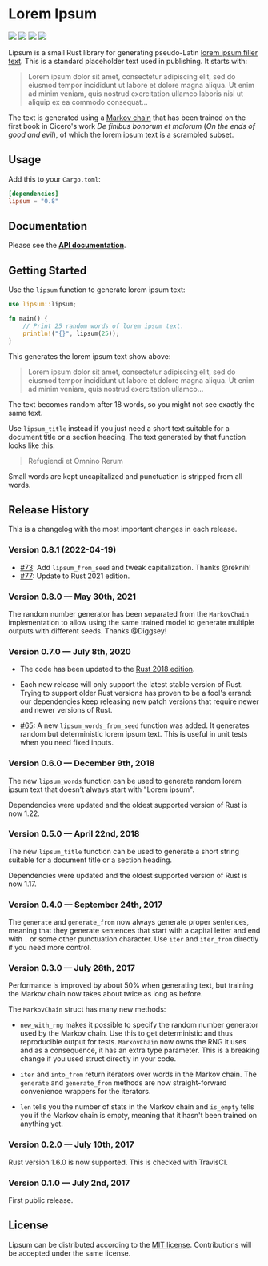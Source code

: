 # Lorem Ipsum

[![](https://github.com/mgeisler/textwrap/workflows/build/badge.svg)][build-status]
[![](https://codecov.io/gh/mgeisler/lipsum/branch/master/graph/badge.svg)][codecov]
[![](https://img.shields.io/crates/v/lipsum.svg)][crates-io]
[![](https://docs.rs/lipsum/badge.svg)][api-docs]

Lipsum is a small Rust library for generating pseudo-Latin [lorem
ipsum filler text][lorem ipsum]. This is a standard placeholder text
used in publishing. It starts with:

> Lorem ipsum dolor sit amet, consectetur adipiscing elit, sed do
> eiusmod tempor incididunt ut labore et dolore magna aliqua. Ut enim
> ad minim veniam, quis nostrud exercitation ullamco laboris nisi ut
> aliquip ex ea commodo consequat…

The text is generated using a [Markov chain] that has been trained on
the first book in Cicero's work _De finibus bonorum et malorum_ (_On
the ends of good and evil_), of which the lorem ipsum text is a
scrambled subset.

## Usage

Add this to your `Cargo.toml`:

```toml
[dependencies]
lipsum = "0.8"
```

## Documentation

Please see the **[API documentation][api-docs]**.

## Getting Started

Use the `lipsum` function to generate lorem ipsum text:

```rust
use lipsum::lipsum;

fn main() {
    // Print 25 random words of lorem ipsum text.
    println!("{}", lipsum(25));
}
```

This generates the lorem ipsum text show above:

> Lorem ipsum dolor sit amet, consectetur adipiscing elit, sed do
> eiusmod tempor incididunt ut labore et dolore magna aliqua. Ut enim
> ad minim veniam, quis nostrud exercitation ullamco…

The text becomes random after 18 words, so you might not see exactly
the same text.

Use `lipsum_title` instead if you just need a short text suitable for
a document title or a section heading. The text generated by that
function looks like this:

> Refugiendi et Omnino Rerum

Small words are kept uncapitalized and punctuation is stripped from
all words.

## Release History

This is a changelog with the most important changes in each release.

### Version 0.8.1 (2022-04-19)

* [#73](https://github.com/mgeisler/lipsum/pull/73): Add
  `lipsum_from_seed` and tweak capitalization. Thanks @reknih!
* [#77](https://github.com/mgeisler/lipsum/pull/77): Update to Rust
  2021 edition.

### Version 0.8.0 — May 30th, 2021

The random number generator has been separated from the `MarkovChain`
implementation to allow using the same trained model to generate
multiple outputs with different seeds. Thanks @Diggsey!

### Version 0.7.0 — July 8th, 2020

-   The code has been updated to the [Rust 2018 edition][rust-2018].

-   Each new release will only support the latest stable version of
    Rust. Trying to support older Rust versions has proven to be a
    fool's errand: our dependencies keep releasing new patch versions
    that require newer and newer versions of Rust.

-   [#65](https://github.com/mgeisler/lipsum/pull/65): A new
    `lipsum_words_from_seed` function was added. It generates random but
    deterministic lorem ipsum text. This is useful in unit tests when
    you need fixed inputs.

### Version 0.6.0 — December 9th, 2018

The new `lipsum_words` function can be used to generate random lorem
ipsum text that doesn't always start with "Lorem ipsum".

Dependencies were updated and the oldest supported version of Rust is
now 1.22.

### Version 0.5.0 — April 22nd, 2018

The new `lipsum_title` function can be used to generate a short string
suitable for a document title or a section heading.

Dependencies were updated and the oldest supported version of Rust is
now 1.17.

### Version 0.4.0 — September 24th, 2017

The `generate` and `generate_from` now always generate proper
sentences, meaning that they generate sentences that start with a
capital letter and end with `.` or some other punctuation character.
Use `iter` and `iter_from` directly if you need more control.

### Version 0.3.0 — July 28th, 2017

Performance is improved by about 50% when generating text, but
training the Markov chain now takes about twice as long as before.

The `MarkovChain` struct has many new methods:

-   `new_with_rng` makes it possible to specify the random number
    generator used by the Markov chain. Use this to get deterministic
    and thus reproducible output for tests. `MarkovChain` now owns the
    RNG it uses and as a consequence, it has an extra type parameter.
    This is a breaking change if you used struct directly in your code.

-   `iter` and `into_from` return iterators over words in the Markov
    chain. The `generate` and `generate_from` methods are now
    straight-forward convenience wrappers for the iterators.

-   `len` tells you the number of stats in the Markov chain and
    `is_empty` tells you if the Markov chain is empty, meaning that it
    hasn't been trained on anything yet.

### Version 0.2.0 — July 10th, 2017

Rust version 1.6.0 is now supported. This is checked with TravisCI.

### Version 0.1.0 — July 2nd, 2017

First public release.

## License

Lipsum can be distributed according to the [MIT license][mit].
Contributions will be accepted under the same license.

[build-status]: https://github.com/mgeisler/lipsum/actions?query=workflow%3Abuild+branch%3Amaster
[codecov]: https://codecov.io/gh/mgeisler/lipsum
[crates-io]: https://crates.io/crates/lipsum
[api-docs]: https://docs.rs/lipsum/
[lorem ipsum]: https://en.wikipedia.org/wiki/Lorem_ipsum
[markov chain]: https://en.wikipedia.org/wiki/Markov_chain
[rust-2018]: https://doc.rust-lang.org/edition-guide/rust-2018/
[mit]: LICENSE
